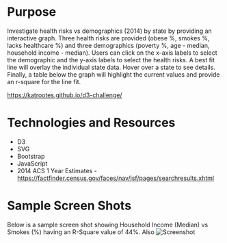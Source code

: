 # Purpose
Investigate health risks vs demographics (2014) by state by providing an interactive graph.  Three health risks are provided (obese %, smokes %, lacks healthcare %) and three demographics (poverty %, age - median, household income - median).  Users can click on the x-axis labels to select the demographic and the y-axis labels to select the health risks.  A best fit line will overlay the individual state data.  Hover over a state to see details.  Finally, a table below the graph will highlight the current values and provide an r-square for the line fit.

https://katrootes.github.io/d3-challenge/

# Technologies and Resources
* D3
* SVG
* Bootstrap
* JavaScript
* 2014 ACS 1 Year Estimates - https://factfinder.census.gov/faces/nav/jsf/pages/searchresults.xhtml

# Sample Screen Shots
Below is a sample screen shot showing Household Income (Median) vs Smokes (%) having an R-Square value of 44%.  Also 
![Screenshot](https://github.com/KatRootes/d3-challenge/Capture.PNG)

